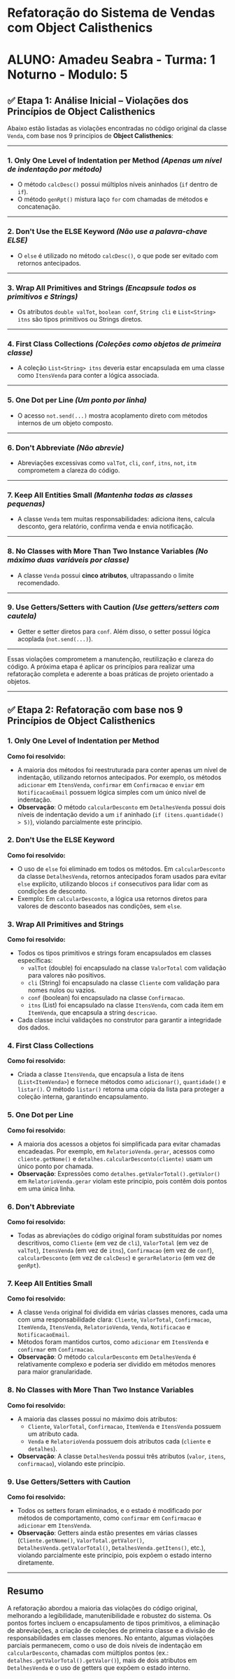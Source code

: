 # Refatoração do Sistema de Vendas com Object Calisthenics

# ALUNO: Amadeu Seabra - Turma: 1 Noturno - Modulo: 5

## ✅ Etapa 1: Análise Inicial – Violações dos Princípios de Object Calisthenics

Abaixo estão listadas as violações encontradas no código original da classe `Venda`, com base nos 9 princípios de **Object Calisthenics**:

---

### 1. Only One Level of Indentation per Method *(Apenas um nível de indentação por método)*

* O método `calcDesc()` possui múltiplos níveis aninhados (`if` dentro de `if`).
* O método `genRpt()` mistura laço `for` com chamadas de métodos e concatenação.

---

### 2. Don't Use the ELSE Keyword *(Não use a palavra-chave ELSE)*

* O `else` é utilizado no método `calcDesc()`, o que pode ser evitado com retornos antecipados.

---

### 3. Wrap All Primitives and Strings *(Encapsule todos os primitivos e Strings)*

* Os atributos `double valTot`, `boolean conf`, `String cli` e `List<String> itns` são tipos primitivos ou Strings diretos.

---

### 4. First Class Collections *(Coleções como objetos de primeira classe)*

* A coleção `List<String> itns` deveria estar encapsulada em uma classe como `ItensVenda` para conter a lógica associada.

---

### 5. One Dot per Line *(Um ponto por linha)*

* O acesso `not.send(...)` mostra acoplamento direto com métodos internos de um objeto composto.

---

### 6. Don't Abbreviate *(Não abrevie)*

* Abreviações excessivas como `valTot`, `cli`, `conf`, `itns`, `not`, `itm` comprometem a clareza do código.

---

### 7. Keep All Entities Small *(Mantenha todas as classes pequenas)*

* A classe `Venda` tem muitas responsabilidades: adiciona itens, calcula desconto, gera relatório, confirma venda e envia notificação.

---

### 8. No Classes with More Than Two Instance Variables *(No máximo duas variáveis por classe)*

* A classe `Venda` possui **cinco atributos**, ultrapassando o limite recomendado.

---

### 9. Use Getters/Setters with Caution *(Use getters/setters com cautela)*

* Getter e setter diretos para `conf`. Além disso, o setter possui lógica acoplada (`not.send(...)`).

---

Essas violações comprometem a manutenção, reutilização e clareza do código. A próxima etapa é aplicar os princípios para realizar uma refatoração completa e aderente a boas práticas de projeto orientado a objetos.

---

## ✅ Etapa 2: Refatoração com base nos 9 Princípios de Object Calisthenics

### 1. Only One Level of Indentation per Method

**Como foi resolvido:**

* A maioria dos métodos foi reestruturada para conter apenas um nível de indentação, utilizando retornos antecipados. Por exemplo, os métodos `adicionar` em `ItensVenda`, `confirmar` em `Confirmacao` e `enviar` em `NotificacaoEmail` possuem lógica simples com um único nível de indentação.
* **Observação**: O método `calcularDesconto` em `DetalhesVenda` possui dois níveis de indentação devido a um `if` aninhado (`if (itens.quantidade() > 5)`), violando parcialmente este princípio.

### 2. Don't Use the ELSE Keyword

**Como foi resolvido:**

* O uso de `else` foi eliminado em todos os métodos. Em `calcularDesconto` da classe `DetalhesVenda`, retornos antecipados foram usados para evitar `else` explícito, utilizando blocos `if` consecutivos para lidar com as condições de desconto.
* Exemplo: Em `calcularDesconto`, a lógica usa retornos diretos para valores de desconto baseados nas condições, sem `else`.

### 3. Wrap All Primitives and Strings

**Como foi resolvido:**

* Todos os tipos primitivos e strings foram encapsulados em classes específicas:
  * `valTot` (double) foi encapsulado na classe `ValorTotal` com validação para valores não positivos.
  * `cli` (String) foi encapsulado na classe `Cliente` com validação para nomes nulos ou vazios.
  * `conf` (boolean) foi encapsulado na classe `Confirmacao`.
  * `itns` (List<String>) foi encapsulado na classe `ItensVenda`, com cada item em `ItemVenda`, que encapsula a string `descricao`.
* Cada classe inclui validações no construtor para garantir a integridade dos dados.

### 4. First Class Collections

**Como foi resolvido:**

* Criada a classe `ItensVenda`, que encapsula a lista de itens (`List<ItemVenda>`) e fornece métodos como `adicionar()`, `quantidade()` e `listar()`. O método `listar()` retorna uma cópia da lista para proteger a coleção interna, garantindo encapsulamento.

### 5. One Dot per Line

**Como foi resolvido:**

* A maioria dos acessos a objetos foi simplificada para evitar chamadas encadeadas. Por exemplo, em `RelatorioVenda.gerar`, acessos como `cliente.getNome()` e `detalhes.calcularDesconto(cliente)` usam um único ponto por chamada.
* **Observação**: Expressões como `detalhes.getValorTotal().getValor()` em `RelatorioVenda.gerar` violam este princípio, pois contêm dois pontos em uma única linha.

### 6. Don't Abbreviate

**Como foi resolvido:**

* Todas as abreviações do código original foram substituídas por nomes descritivos, como `Cliente` (em vez de `cli`), `ValorTotal` (em vez de `valTot`), `ItensVenda` (em vez de `itns`), `Confirmacao` (em vez de `conf`), `calcularDesconto` (em vez de `calcDesc`) e `gerarRelatorio` (em vez de `genRpt`).

### 7. Keep All Entities Small

**Como foi resolvido:**

* A classe `Venda` original foi dividida em várias classes menores, cada uma com uma responsabilidade clara: `Cliente`, `ValorTotal`, `Confirmacao`, `ItemVenda`, `ItensVenda`, `RelatorioVenda`, `Venda`, `Notificacao` e `NotificacaoEmail`.
* Métodos foram mantidos curtos, como `adicionar` em `ItensVenda` e `confirmar` em `Confirmacao`.
* **Observação**: O método `calcularDesconto` em `DetalhesVenda` é relativamente complexo e poderia ser dividido em métodos menores para maior granularidade.

### 8. No Classes with More Than Two Instance Variables

**Como foi resolvido:**

* A maioria das classes possui no máximo dois atributos:
  * `Cliente`, `ValorTotal`, `Confirmacao`, `ItemVenda` e `ItensVenda` possuem um atributo cada.
  * `Venda` e `RelatorioVenda` possuem dois atributos cada (`cliente` e `detalhes`).
* **Observação**: A classe `DetalhesVenda` possui três atributos (`valor`, `itens`, `confirmacao`), violando este princípio.

### 9. Use Getters/Setters with Caution

**Como foi resolvido:**

* Todos os setters foram eliminados, e o estado é modificado por métodos de comportamento, como `confirmar` em `Confirmacao` e `adicionar` em `ItensVenda`.
* **Observação**: Getters ainda estão presentes em várias classes (`Cliente.getNome()`, `ValorTotal.getValor()`, `DetalhesVenda.getValorTotal()`, `DetalhesVenda.getItens()`, etc.), violando parcialmente este princípio, pois expõem o estado interno diretamente.

---

## Resumo

A refatoração abordou a maioria das violações do código original, melhorando a legibilidade, manutenibilidade e robustez do sistema. Os pontos fortes incluem o encapsulamento de tipos primitivos, a eliminação de abreviações, a criação de coleções de primeira classe e a divisão de responsabilidades em classes menores. No entanto, algumas violações parciais permanecem, como o uso de dois níveis de indentação em `calcularDesconto`, chamadas com múltiplos pontos (ex.: `detalhes.getValorTotal().getValor()`), mais de dois atributos em `DetalhesVenda` e o uso de getters que expõem o estado interno.
